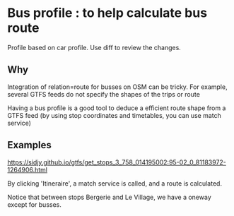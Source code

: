 # Bus profile : to help calculate bus route

Profile based on car profile. Use diff to review the changes.

## Why

Integration of relation=route for busses on OSM can be tricky.
For example, several GTFS feeds do not specify the shapes of the trips or route

Having a bus profile is a good tool to deduce a efficient route shape from a GTFS feed (by using stop coordinates and timetables, you can use match service)

## Examples

https://sidjy.github.io/gtfs/get_stops_3_758_014195002:95-02_0_81183972-1264906.html

By clicking 'Itineraire', a match service is called, and a route is calculated.

Notice that between stops Bergerie and Le Village, we have a oneway except for busses.

